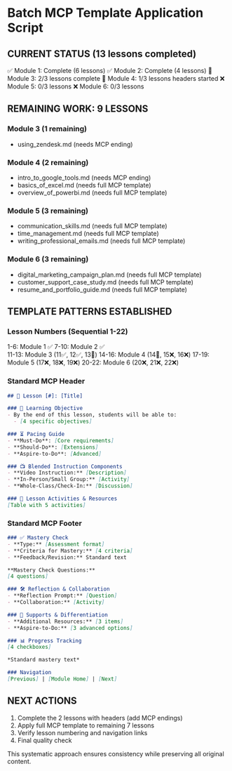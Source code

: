 # Batch MCP Template Application Script

## CURRENT STATUS (13 lessons completed)
✅ Module 1: Complete (6 lessons)
✅ Module 2: Complete (4 lessons) 
🔄 Module 3: 2/3 lessons complete
🔄 Module 4: 1/3 lessons headers started
❌ Module 5: 0/3 lessons
❌ Module 6: 0/3 lessons

## REMAINING WORK: 9 LESSONS

### Module 3 (1 remaining)
- using_zendesk.md (needs MCP ending)

### Module 4 (2 remaining) 
- intro_to_google_tools.md (needs MCP ending)
- basics_of_excel.md (needs full MCP template)
- overview_of_powerbi.md (needs full MCP template)

### Module 5 (3 remaining)
- communication_skills.md (needs full MCP template)
- time_management.md (needs full MCP template) 
- writing_professional_emails.md (needs full MCP template)

### Module 6 (3 remaining)
- digital_marketing_campaign_plan.md (needs full MCP template)
- customer_support_case_study.md (needs full MCP template)
- resume_and_portfolio_guide.md (needs full MCP template)

## TEMPLATE PATTERNS ESTABLISHED

### Lesson Numbers (Sequential 1-22)
1-6: Module 1 ✅
7-10: Module 2 ✅  
11-13: Module 3 (11✅, 12✅, 13🔄)
14-16: Module 4 (14🔄, 15❌, 16❌)
17-19: Module 5 (17❌, 18❌, 19❌)
20-22: Module 6 (20❌, 21❌, 22❌)

### Standard MCP Header
```markdown
## 📗 Lesson [#]: [Title]

### 🎯 Learning Objective
- By the end of this lesson, students will be able to:  
  - [4 specific objectives]

### ⏳ Pacing Guide
- **Must-Do**: [Core requirements]
- **Should-Do**: [Extensions]
- **Aspire-to-Do**: [Advanced]

### 📺 Blended Instruction Components
- **Video Instruction:** [Description]
- **In-Person/Small Group:** [Activity]
- **Whole-Class/Check-In:** [Discussion]

### 📝 Lesson Activities & Resources
[Table with 5 activities]
```

### Standard MCP Footer
```markdown
### ✅ Mastery Check
- **Type:** [Assessment format]
- **Criteria for Mastery:** [4 criteria]
- **Feedback/Revision:** Standard text

**Mastery Check Questions:**
[4 questions]

### 🛠️ Reflection & Collaboration
- **Reflection Prompt:** [Question]
- **Collaboration:** [Activity]

### 🌱 Supports & Differentiation
- **Additional Resources:** [3 items]
- **Aspire-to-Do:** [3 advanced options]

### 📊 Progress Tracking
[4 checkboxes]

*Standard mastery text*

### Navigation
[Previous] | [Module Home] | [Next]
```

## NEXT ACTIONS
1. Complete the 2 lessons with headers (add MCP endings)
2. Apply full MCP template to remaining 7 lessons
3. Verify lesson numbering and navigation links
4. Final quality check

This systematic approach ensures consistency while preserving all original content.
